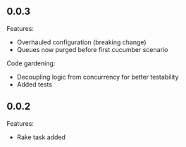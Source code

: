 ## 0.0.3

Features:

  - Overhauled configuration (breaking change)
  - Queues now purged before first cucumber scenario

Code gardening:

  - Decoupling logic from concurrency for better testability
  - Added tests

## 0.0.2

Features:

  - Rake task added
